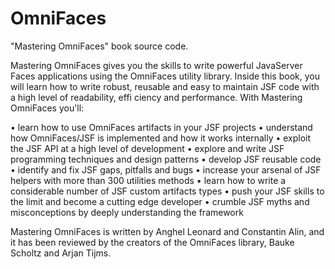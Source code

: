 # OmniFaces
"Mastering OmniFaces" book source code.

Mastering OmniFaces gives you the skills to write powerful JavaServer Faces applications using the OmniFaces utility library.
Inside this book, you will learn how to write robust, reusable and easy to maintain JSF code with a high level of readability, effi ciency and performance. With Mastering OmniFaces you'll:

 • learn how to use OmniFaces artifacts in your JSF projects
 • understand how OmniFaces/JSF is implemented and how it works internally
 • exploit the JSF API at a high level of development
 • explore and write JSF programming techniques and design patterns
 • develop JSF reusable code • identify and fix JSF gaps, pitfalls and bugs
 • increase your arsenal of JSF helpers with more than 300 utilities methods
 • learn how to write a considerable number of JSF custom artifacts types
 • push your JSF skills to the limit and become a cutting edge developer
 • crumble JSF myths and misconceptions by deeply understanding the framework 
 
 Mastering OmniFaces is written by Anghel Leonard and Constantin Alin, and it has been reviewed by the creators of the OmniFaces library, Bauke Scholtz and Arjan Tijms.
